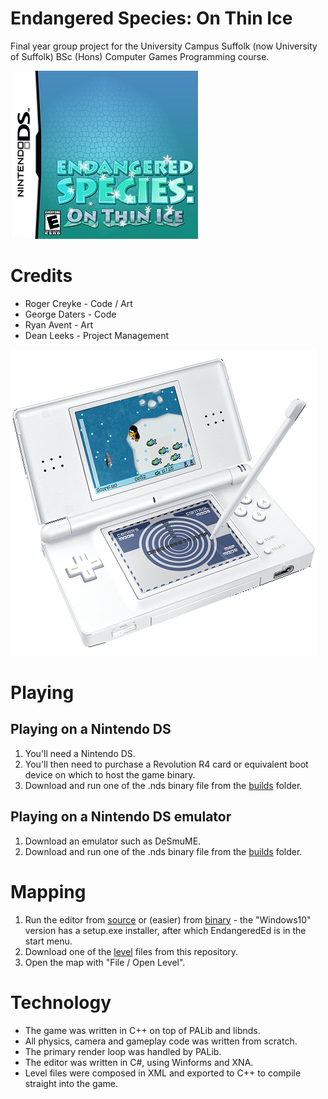 # Endangered Species: On Thin Ice
Final year group project for the University Campus Suffolk (now University of Suffolk) BSc (Hons) Computer Games Programming course.

![Endangered Species: On Thin Ice](https://github.com/creyke/EndangeredSpeciesOnThinIce/raw/master/art/packaging/BoxArtVerySmall.jpg)

# Credits
* Roger Creyke - Code / Art
* George Daters - Code
* Ryan Avent - Art
* Dean Leeks - Project Management

![Endangered Species: On Thin Ice](https://github.com/creyke/EndangeredSpeciesOnThinIce/raw/master/art/marketing/ESOTI_DS_Shot_04_Small.png)

# Playing
## Playing on a Nintendo DS
1. You'll need a Nintendo DS.
2. You'll then need to purchase a Revolution R4 card or equivalent boot device on which to host the game binary.
3. Download and run one of the .nds binary file from the [builds](https://github.com/creyke/EndangeredSpeciesOnThinIce/tree/master/builds) folder.

## Playing on a Nintendo DS emulator
1. Download an emulator such as DeSmuME.
2. Download and run one of the .nds binary file from the [builds](https://github.com/creyke/EndangeredSpeciesOnThinIce/tree/master/builds) folder.

# Mapping
1. Run the editor from [source](https://github.com/creyke/EndangeredSpeciesOnThinIce/tree/master/editor/src) or (easier) from [binary](https://github.com/creyke/EndangeredSpeciesOnThinIce/tree/master/editor/bin) - the "Windows10" version has a setup.exe installer, after which EndangeredEd is in the start menu.
2. Download one of the [level](https://github.com/creyke/EndangeredSpeciesOnThinIce/tree/master/levels) files from this repository.
3. Open the map with "File / Open Level".

# Technology
* The game was written in C++ on top of PALib and libnds.
* All physics, camera and gameplay code was written from scratch.
* The primary render loop was handled by PALib.
* The editor was written in C#, using Winforms and XNA.
* Level files were composed in XML and exported to C++ to compile straight into the game.
